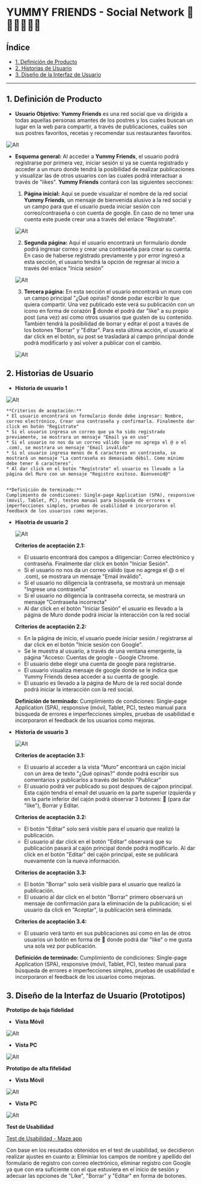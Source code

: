 # YUMMY FRIENDS - Social Network 🍡🍨🍰🎂🧁🍩

## Índice

* [1. Definición de Producto](#1-definición-de-producto)
* [2. Historias de Usuario](#2-historias-de-usuario)
* [3. Diseño de la Interfaz de Usuario](#3-diseño-de-la-interfaz-de-usuario)

***

## 1. Definición de Producto

  * **Usuario Objetivo:** **Yummy Friends** es una red social que va dirigida a todas aquellas personas amantes de los postres y los cuales buscan un lugar en la web para compartir, a través de publicaciones, cuáles son sus postres favoritos, recetas y recomendar sus restaurantes favoritos. 

  ![Alt](/src/imagenes/amantes%20de%20los%20postres.jpg)

  * **Esquema general:** Al acceder a **Yummy Friends**, el usuario podrá registrarse por primera vez, iniciar sesión si ya se cuenta registrado y acceder a un muro donde tendrá la posibilidad de realizar publicaciones y visualizar las de otros usuarios con las cuales podrá interactuar a través de "likes". **Yummy Friends** contará con las siguientes secciones:

    1. **Página inicial:** Aquí se puede visualizar el nombre de la red social **Yummy Friends**, un mensaje de bienvenida alusivo a la red social y un campo para que el usuario pueda iniciar sesión con correo/contraseña o con cuenta de google. En caso de no tener una cuenta este puede crear una a través del enlace "Regístrate".

    ![Alt](/src/imagenes/welcome.JPG)

    2. **Segunda página:** Aquí el usuario encontrará un formulario donde podrá ingresar correo y crear una contraseña para crear su cuenta. En caso de haberse registrado previamente y por error ingresó a esta sección, el usuario tendrá la opción de regresar al inicio a través del enlace "Inicia sesión"

    ![Alt](/src/imagenes/Register.JPG)

    3. **Tercera página:** En esta sección el usuario encontrará un muro con un campo principal "¿Qué opinas? donde podar escribir lo que quiera compartir. Una vez publicado este verá su publicación con un icono en forma de corazón 🤍 donde el podrá dar "like" a su propio post (una vez) así como otros usuarios que gusten de su contenido. También tendrá la posibilidad de borrar y editar el post a través de los botones "Borrar" y "Editar". Para esta última acción, el usuario al dar click en el botón, su post se trasladará al campo principal donde podrá modificarlo y así volver a publicar con el cambio.  

    ![Alt](/src/imagenes/wall.JPG)   



## 2. Historias de Usuario

  - **Historia de usuario 1**

  ![Alt](/src/imagenes/HU1.JPG)

    **Criterios de aceptación:**
    * El usuario encontrará un formulario donde debe ingresar: Nombre, correo electrónico, Crear una contraseña y confirmarla. Finalmente dar click en botón "Regístrate"
    * Si el usuario ingresa un correo que ya ha sido registrado previamente, se mostrara un mensaje "Email ya en uso"
    * Si el usuario no nos da un correo válido (que no agrega el @ o el .com), se mostrara un mensaje "Email inválido"
    * Si el usuario ingresa menos de 6 caracteres en contraseña, se mostrará un mensaje "La contraseña es demasiado débil. Como mínimo debe tener 6 caracteres".
    * Al dar click en el botón "Regístrate" el usuario es llevado a la página del Muro con un mensaje "Registro exitoso. Bienvenid@"
    

    **Definición de terminado:**
    Cumplimiento de condiciones: Single-page Application (SPA), responsive (móvil, Tablet, PC), testeo manual para búsqueda de errores e imperfecciones simples, pruebas de usabilidad e incorporaron el feedback de los usuarios como mejoras.

  - **Hisotria de usuario 2**

    ![Alt](/src/imagenes/HU2.JPG)

    **Criterios de aceptación 2.1:**
    * El usuario encontrará dos campos a diligenciar: Correo electrónico y contraseña. Finalmente dar click en botón "Iniciar Sesión".
    * Si el usuario no nos da un correo válido (que no agrega el @ o el .com), se mostrara un mensaje "Email inválido".
    * Si el usuario no diligencia la contraseña, se mostrará un mensaje "Ingrese una contraseña"
    * Si el usuario no diligencia la contraseña correcta, se mostrará un mensaje "Contraseña incorrecta"
    * Al dar click en el botón "Iniciar Sesión" el usuario es llevado a la página de Muro donde podrá iniciar la interacción con la red social


    **Criterios de aceptación 2.2:**  
    * En la página de inicio, el usuario puede iniciar sesión / registrarse al dar click en el botón "Inicie sesión con Google".
    * Se le muestra al usuario, a través de una ventana emergente, la página "Acceso: Cuentas de google - Google Chrome.
    * El usuario debe elegir una cuenta de google para registrarse.
    * El usuario visualiza mensaje de google donde se le indica que Yummy Friends desea acceder a su cuenta de google.
    * El usuario es llevado a la página de Muro de la red social donde podrá iniciar la interacción con la red social.

    **Definición de terminado:**
    Cumplimiento de condiciones: Single-page Application (SPA), responsive (móvil, Tablet, PC), testeo manual para búsqueda de errores e imperfecciones simples, pruebas de usabilidad e incorporaron el feedback de los usuarios como mejoras.

  - **Historia de usuario 3**

    ![Alt](/src/imagenes/HU3.JPG)

    **Criterios de aceptación 3.1:**
    * El usuario al acceder a la vista "Muro" encontrará un cajón inicial con un área de texto "¿Qué opinas?" donde podrá escribir sus comentarios y publicarlos a través del botón "Publicar"
    * El usuario podrá ver publicado su post despues de cajpon principal. Esta cajón tendra el email del usuario en la parte superior izquierda y en la parte inferior del cajón podrá observar 3 botones: 🤍 (para dar "like"), Borrar y Editar.

    **Criterios de aceptación 3.2:**
    * El botón "Editar" solo será visible para el usuario que realizó la publicación.
    * El usuario al dar click en el botón "Editar" observará que su publicación pasará al cajón principal donde podrá modificarlo. Al dar click en el botón "Editar" del cajón principal, este se publicará nuevamente con la nueva información.

    **Criterios de aceptación 3.3:**
    * El botón "Borrar" solo será visible para el usuario que realizó la publicación.
    * El usuario al dar click en el botón "Borrar" primero observará un mensaje de confirmación para la eliminación de la publicación; si el usuario da click en "Aceptar", la publicación será eliminada.

    **Criterios de aceptación 3.4:**
    * El usuario verá tanto en sus publicaciones así como en las de otros usuarios un botón en forma de 🤍 donde podrá dar "like" o me gusta una sola vez por publicación.


    **Definición de terminado:**
    Cumplimiento de condiciones: Single-page Application (SPA), responsive (móvil, Tablet, PC), testeo manual para búsqueda de errores e imperfecciones simples, pruebas de usabilidad e incorporaron el feedback de los usuarios como mejoras.
  


## 3. Diseño de la Interfaz de Usuario (Prototipos)

  **Prototipo de baja fidelidad**

  * **Vista Móvil**

  ![Alt](/src/imagenes/Prototipo%20baja-movil.jpg)

  * **Vista PC**

  ![Alt](/src/imagenes/Prototipo%20baja-pc.jpg)


  **Prototipo de alta fifelidad**

  * **Vista Móvil**

  ![Alt](/src/imagenes/Prototipo%20alta-movil.JPG)

  * **Vista PC**

  ![Alt](/src/imagenes/Prototipo%20alta-pc.JPG)


  **Test de Usabilidad**

  [Test de Usabilidad - Maze app](https://app.maze.co/report/Test-usabilidad-HU1/7beqail8dmuu2w/intro)
  
  Con base en los resutados obtenidos en el test de usabilidad, se decidieron realizar ajustes en cuanto a: Eliminiar los campos de nombre y apellido del formulario de registro con correo electrónico, eliminar registro con Google ya que con era suficiente con el que estuviera en el inicio de sesión y adecuar las opciones de "Like", "Borrar" y "Editar" en forma de botones.  
